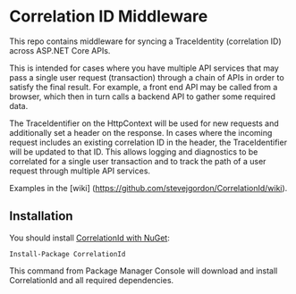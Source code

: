 # Correlation ID Middleware

This repo contains middleware for syncing a TraceIdentity (correlation ID) across ASP.NET Core APIs.

This is intended for cases where you have multiple API services that may pass a single user request (transaction) through a chain of APIs in order to satisfy the final result. For example, a front end API may be called from a browser, which then in turn calls a backend API to gather some required data.

The TraceIdentifier on the HttpContext will be used for new requests and additionally set a header on the response. In cases where the incoming request includes an existing correlation ID in the header, the TraceIdentifier will be updated to that ID. This allows logging and diagnostics to be correlated for a single user transaction and to track the path of a user request through multiple API services.

Examples in the [wiki] (https://github.com/stevejgordon/CorrelationId/wiki).

## Installation

You should install [CorrelationId with NuGet](https://www.nuget.org/packages/CorrelationId/):

    Install-Package CorrelationId

This command from Package Manager Console will download and install CorrelationId and all required dependencies.